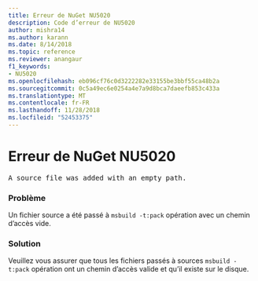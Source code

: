 ```yaml
---
title: Erreur de NuGet NU5020
description: Code d’erreur de NU5020
author: mishra14
ms.author: karann
ms.date: 8/14/2018
ms.topic: reference
ms.reviewer: anangaur
f1_keywords:
- NU5020
ms.openlocfilehash: eb096cf76c0d3222282e33155be3bbf55ca48b2a
ms.sourcegitcommit: 0c5a49ec6e0254a4e7a9d8bca7daeefb853c433a
ms.translationtype: MT
ms.contentlocale: fr-FR
ms.lasthandoff: 11/28/2018
ms.locfileid: "52453375"
---
```

# <a name="nuget-error-nu5020"></a>Erreur de NuGet NU5020
<pre>A source file was added with an empty path.</pre>

### <a name="issue"></a>Problème

Un fichier source a été passé à `msbuild -t:pack` opération avec un chemin d’accès vide.


### <a name="solution"></a>Solution

Veuillez vous assurer que tous les fichiers passés à sources `msbuild -t:pack` opération ont un chemin d’accès valide et qu’il existe sur le disque.

